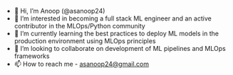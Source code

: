 - 👋 Hi, I’m Anoop (@asanoop24)
- 👀 I’m interested in becoming a full stack ML engineer and an active contributor in the MLOps/Python community
- 🌱 I’m currently learning the best practices to deploy ML models in the production environment using MLOps principles
- 💞️ I’m looking to collaborate on development of ML pipelines and MLOps frameworks
- 📫 How to reach me - asanoop24@gmail.com

<!---
asanoop24/asanoop24 is a ✨ special ✨ repository because its `README.md` (this file) appears on your GitHub profile.
You can click the Preview link to take a look at your changes.
--->
